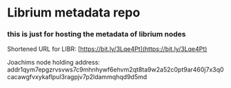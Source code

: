 # Librium metadata repo

### this is just for hosting the metadata of librium nodes

Shortened URL for LIBR: [https://bit.ly/3Lqe4Pt](https://bit.ly/3Lqe4Pt)


Joachims node holding address: addr1qym7epgzrvsvws7c9mhnhywf6ehvm2qt8ta9w2a52c0pt9ar460j7x3q0cacawgfvxykaflpul3ragpjv7p2ldammqhqd9d5md